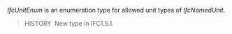 ﻿_IfcUnitEnum_ is an enumeration type for allowed unit types of _IfcNamedUnit_.

> HISTORY&nbsp; New type in IFC1.5.1.